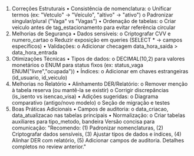 1. Correções Estruturais
•	Consistência de nomenclatura:
o	Unificar termos (ex: "Vetculo" → "Veículo", "altivo" → "ativo")
o	Padronizar singular/plural ("Vaga" vs "Vagas")
•	Ordenação de tabelas:
o	Criar veiculo antes de tag_estacionamento para evitar referência circular
2. Melhorias de Segurança
•	Dados sensíveis:
o	Criptografar CVV e numero_cartao
o	Reduzir exposição em queries (SELECT * → campos específicos)
•	Validações:
o	Adicionar checagem data_hora_saida > data_hora_entrada
3. Otimizações Técnicas
•	Tipos de dados:
o	DECIMAL(10,2) para valores monetários
o	ENUM para status fixos (ex: status_vaga ENUM("livre","ocupada"))
•	Índices:
o	Adicionar em chaves estrangeiras (id_usuario, id_veiculo)
4. Melhorias no Relatório
•	Alinhamento DER/Relatório:
o	Remover menção à tabela reserva (ou mantê-la se existir)
o	Corrigir discrepâncias (is_isento vs isencao_visa)
•	Adições sugeridas:
o	Diagrama comparativo (antigo/novo modelo)
o	Seção de migração e testes
5. Boas Práticas Adicionais
•	Campos de auditoria:
o	data_criacao, data_atualizacao nas tabelas principais
•	Normalização:
o	Criar tabelas auxiliares para tipo_metodo, bandeira
Versão concisa para comunicação:
"Recomendo: (1) Padronizar nomenclaturas, (2) Criptografar dados sensíveis, (3) Ajustar tipos de dados e índices, (4) Alinhar DER com relatório, (5) Adicionar campos de auditoria. Detalhes completos no review anterior."

